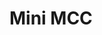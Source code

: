 <!--
layout: page
title: "Mini MCC"
permalink: https://glitchyturtle.github.io/minimcc
-->

# Mini MCC
